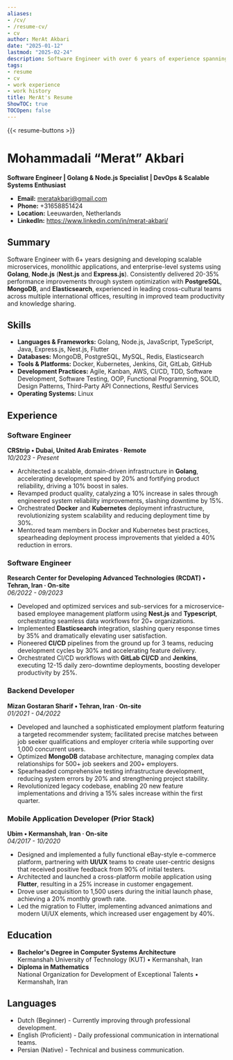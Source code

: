 ```yaml
---
aliases:
- /cv/
- /resume-cv/
- cv
author: MerAt Akbari
date: "2025-01-12"
lastmod: "2025-02-24"
description: Software Engineer with over 6 years of experience spanning Development and DevOps.
tags:
- resume
- cv
- work experience
- work history
title: MerAt's Resume
ShowTOC: true
TOCOpen: false
---
```


{{< resume-buttons >}}

# Mohammadali “Merat” Akbari

  **Software Engineer | Golang & Node.js Specialist | DevOps & Scalable Systems Enthusiast**

- **Email:** <meratakbari@gmail.com>  
- **Phone:** +31658851424  
- **Location:** Leeuwarden, Netherlands  
- **LinkedIn:** <https://www.linkedin.com/in/merat-akbari/>  

## Summary

Software Engineer with 6+ years designing and developing scalable microservices, monolithic applications, and enterprise-level systems using **Golang**, **Node.js** (**Nest.js** and **Express.js**). Consistently delivered 20-35% performance improvements through system optimization with **PostgreSQL**, **MongoDB**, and **Elasticsearch**, experienced in leading cross-cultural teams across multiple international offices, resulting in improved team productivity and knowledge sharing.

## Skills

- **Languages & Frameworks:** Golang, Node.js, JavaScript, TypeScript, Java, Express.js, Nest.js, Flutter  
- **Databases:** MongoDB, PostgreSQL, MySQL, Redis, Elasticsearch  
- **Tools & Platforms:** Docker, Kubernetes, Jenkins, Git, GitLab, GitHub
- **Development Practices:** Agile, Kanban, AWS, CI/CD, TDD, Software Development, Software Testing, OOP, Functional Programming, SOLID, Design Patterns, Third-Party API Connections, Restful Services  
- **Operating Systems:** Linux

## Experience

### Software Engineer  

**CRStrip • Dubai, United Arab Emirates · Remote**  
*10/2023 - Present*

- Architected a scalable, domain-driven infrastructure in **Golang**, accelerating development speed by 20% and fortifying product reliability, driving a 10% boost in sales.
- Revamped product quality, catalyzing a 10% increase in sales through engineered system reliability improvements, slashing downtime by 15%.
- Orchestrated **Docker** and **Kubernetes** deployment infrastructure, revolutionizing system scalability and reducing deployment time by 30%.
- Mentored team members in Docker and Kubernetes best practices, spearheading deployment process improvements that yielded a 40% reduction in errors.

### Software Engineer  

**Research Center for Developing Advanced Technologies (RCDAT) • Tehran, Iran · On-site**  
*06/2022 - 09/2023*

- Developed and optimized services and sub-services for a microservice-based employee management platform using **Nest.js** and **Typescript**, orchestrating seamless data workflows for 20+ organizations.
- Implemented **Elasticsearch** integration, slashing query response times by 35% and dramatically elevating user satisfaction.
- Pioneered **CI/CD** pipelines from the ground up for 3 teams, reducing development cycles by 30% and accelerating feature delivery.
- Orchestrated CI/CD workflows with **GitLab CI/CD** and **Jenkins**, executing 12-15 daily zero-downtime deployments, boosting developer productivity by 25%.

### Backend Developer  

**Mizan Gostaran Sharif • Tehran, Iran · On-site**  
*01/2021 - 04/2022*

- Developed and launched a sophisticated employment platform featuring a targeted recommender system; facilitated precise matches between job seeker qualifications and employer criteria while supporting over 1,000 concurrent users.
- Optimized **MongoDB** database architecture, managing complex data relationships for 500+ job seekers and 200+ employers.
- Spearheaded comprehensive testing infrastructure development, reducing system errors by 20% and strengthening project stability.
- Revolutionized legacy codebase, enabling 20 new feature implementations and driving a 15% sales increase within the first quarter.

### Mobile Application Developer (Prior Stack)  

**Ubim • Kermanshah, Iran · On-site**  
*04/2017 - 10/2020*

- Designed and implemented a fully functional eBay-style e-commerce platform, partnering with **UI/UX** teams to create user-centric designs that received positive feedback from 90% of initial testers.
- Architected and launched a cross-platform mobile application using **Flutter**, resulting in a 25% increase in customer engagement.
- Drove user acquisition to 1,500 users during the initial launch phase, achieving a 20% monthly growth rate.
- Led the migration to Flutter, implementing advanced animations and modern UI/UX elements, which increased user engagement by 40%.

## Education

- **Bachelor's Degree in Computer Systems Architecture**  
  Kermanshah University of Technology (KUT) • Kermanshah, Iran
- **Diploma in Mathematics**  
  National Organization for Development of Exceptional Talents • Kermanshah, Iran

## Languages

- Dutch        (Beginner)      -    Currently improving through professional development.
- English      (Proficient)    -    Daily professional communication in international teams.
- Persian      (Native)        -    Technical and business communication.
